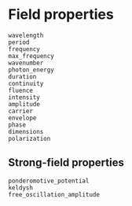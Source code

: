 # Field properties

```@docs
wavelength
period
frequency
max_frequency
wavenumber
photon_energy
duration
continuity
fluence
intensity
amplitude
carrier
envelope
phase
dimensions
polarization
```

## Strong-field properties

```@docs
ponderomotive_potential
keldysh
free_oscillation_amplitude
```
